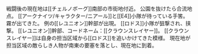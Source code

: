 戦闘後の現在地は[[チェルノボーグ]]南部の市街地付近。
公園を抜けたら合流地点。
[[アークナイツ/キャラクター/ニアール]]と[[E4]]小隊が待っている手筈。
霧が出てきた。
例の[[レユニオン]]幹部が出現。
[[ロドス]]小隊が狙撃され、挟撃。
[[レユニオン]]幹部、コードネーム：[[クラウンスレイヤー]]。
[[クラウンスレイヤー]]は自身の担当区域から[[ロドス]]を追いかけてきた模様。
現在地が担当区域の敵らしき人物が南東の要塞を落とし、現在地に到着。